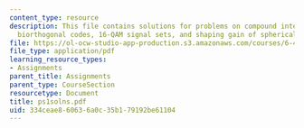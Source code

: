 ```yaml
---
content_type: resource
description: This file contains solutions for problems on compound interest and dB,
  biorthogonal codes, 16-QAM signal sets, and shaping gain of spherical signal sets.
file: https://ol-ocw-studio-app-production.s3.amazonaws.com/courses/6-451-principles-of-digital-communication-ii-spring-2005/334ceae860636a0c35b179192be61104_ps1solns.pdf
file_type: application/pdf
learning_resource_types:
- Assignments
parent_title: Assignments
parent_type: CourseSection
resourcetype: Document
title: ps1solns.pdf
uid: 334ceae8-6063-6a0c-35b1-79192be61104
---
```

